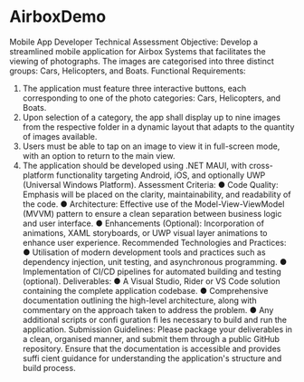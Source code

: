 # AirboxDemo

Mobile App Developer Technical Assessment
Objective:
Develop a streamlined mobile application for Airbox Systems that facilitates the viewing of photographs. The images are categorised into three distinct groups: Cars, Helicopters, and Boats.
Functional Requirements:
1. The application must feature three interactive buttons, each corresponding to one of the photo categories: Cars, Helicopters, and Boats.
2. Upon selection of a category, the app shall display up to nine images from the respective folder in a dynamic layout that adapts to the quantity of images available.
3. Users must be able to tap on an image to view it in full-screen mode, with an option to return to the main view.
4. The application should be developed using .NET MAUI, with cross-platform functionality targeting Android, iOS, and optionally UWP (Universal Windows Platform).
Assessment Criteria:
● Code Quality: Emphasis will be placed on the clarity, maintainability, and readability of the code.
● Architecture: Effective use of the Model-View-ViewModel (MVVM) pattern to ensure a clean separation between business logic and user interface.
● Enhancements (Optional): Incorporation of animations, XAML storyboards, or UWP visual layer animations to enhance user experience.
Recommended Technologies and Practices:
● Utilisation of modern development tools and practices such as dependency injection, unit testing, and asynchronous programming.
● Implementation of CI/CD pipelines for automated building and testing (optional).
Deliverables:
● A Visual Studio, Rider or VS Code solution containing the complete application codebase.
● Comprehensive documentation outlining the high-level architecture, along with commentary on the approach taken to address the problem.
● Any additional scripts or confi guration fi les necessary to build and run the application.
Submission Guidelines:
Please package your deliverables in a clean, organised manner, and submit them through a public GitHub repository. Ensure that the documentation is accessible and provides suffi cient guidance for understanding the application's structure and build process.
